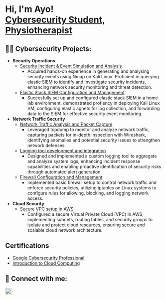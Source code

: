 <h1>Hi, I'm Ayo! <br/><a href="(https://www.linkedin.com/in/ayotunde-jinadu-4285a4191/)">Cybersecurity Student</a>, <a href="https://www.linkedin.com/in/ayotunde-jinadu-4285a4191/">Physiotherapist</a></h1>

<h2>👨‍💻 Cybersecurity Projects:</h2>

- <b>Security Operations</b>
  - [Security Incident & Event Simulation and Analysis](https://github.com/joshmadakor1/4chan-Image-Analysis-Middleware-C964) 
    - Acquired hands-on experience in generating and analysing security events using Nmap on Kali Linux. Proficient in querying elastic SIEM to identify and investigate security incidents, enhancing network security monitoring and threat detection.
  - [Elastic Stack SIEM Configuration and Management](https://github.com/joshmadakor1/4chan-Image-Analysis-Middleware-C964)
    - Succesfully set up and configured elastic stack SIEM in a home lab environment. demonstrated profiency in deploying Kali Linux VM, configuring elastic agnets for log collection, and forwarding data to the SIEM for effective security event monitoring.
- <b>Network Traffic Security</b>
  - [Network Traffic Analysis and Packet Capture](https://github.com/Ayotunde-Jinadu/Network-Analysis-and-Decryption-Logging-Tool)
    -  Leveraged tcpdump to monitor and analyze network traffic, capturing packets for in-depth inspection with Wireshark, identifying anomalies and potential security issues to strengthen network defenses.
  - [Logging tool development and integration](https://github.com/Ayotunde-Jinadu/Network-Analysis-and-Decryption-Logging-Tool)
    - Designed and implemented a custom logging tool to aggregate and analyze system logs, enhancing incident response capabilities and enabling proactive identification of security risks through automated alert generation
  - [Firewall Configuration and Management](https://github.com/Ayotunde-Jinadu/Firewall-Configuration-and-Management)
    - Implemented basic firewall setup to control network traffic and enforce security policies, utilizing iptables on Linux systems to configure rules for allowing, blocking, and logging network access.
- <b>Cloud Security</b>
  - [Secure VPC setup in AWS](https://github.com/joshmadakor1/Package-Delivery-Pathfinding-Algorithm)
    - Configured a secure Virtual Private Cloud (VPC) in AWS, implementing subnets, routing tables, and security groups to isolate and protect cloud resources, ensuring secure and scalable cloud network architecture.

<h2>Certifications</h2>

- [Google Cybersecurity Professional](https://www.youtube.com/watch?v=a83ASGn_V_s)
- [Introduction to Cloud Computing](https://www.youtube.com/watch?v=a83ASGn_V_s)


<h2> 🤳 Connect with me:</h2>

[<img align="left" alt="AyotundeJinadu | LinkedIn" width="22px" src="https://cdn.jsdelivr.net/npm/simple-icons@v3/icons/linkedin.svg" />][linkedin]


[linkedin]: https://www.linkedin.com/in/ayotunde-jinadu-4285a4191/

<!--
**ayotunde-jinadu/ayotunde-jinadu** is a ✨ _special_ ✨ repository because its `README.md` (this file) appears on your GitHub profile.

Here are some ideas to get you started:

- 🔭 I’m currently working on ...
- 🌱 I’m currently learning ...
- 👯 I’m looking to collaborate on ...
- 🤔 I’m looking for help with ...
- 💬 Ask me about ...
- 📫 How to reach me: ...
- 😄 Pronouns: ...
- ⚡ Fun fact: ...
-->
